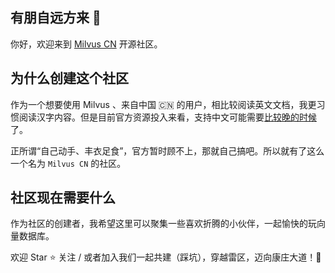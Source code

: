 ## 有朋自远方来 👋

你好，欢迎来到 [Milvus CN](https://github.com/milvus-cn) 开源社区。

## 为什么创建这个社区

作为一个想要使用 Milvus 、来自中国 🇨🇳 的用户，相比较阅读英文文档，我更习惯阅读汉字内容。但是目前官方资源投入来看，支持中文可能需要[比较晚的时候](https://github.com/milvus-io/milvus-docs/issues/1450#issuecomment-1072087099)了。

正所谓“自己动手、丰衣足食”，官方暂时顾不上，那就自己搞吧。所以就有了这么一个名为 `Milvus CN` 的社区。

## 社区现在需要什么

作为社区的创建者，我希望这里可以聚集一些喜欢折腾的小伙伴，一起愉快的玩向量数据库。

欢迎 Star ⭐ 关注 / 或者加入我们一起共建（踩坑），穿越雷区，迈向康庄大道！🧙 
